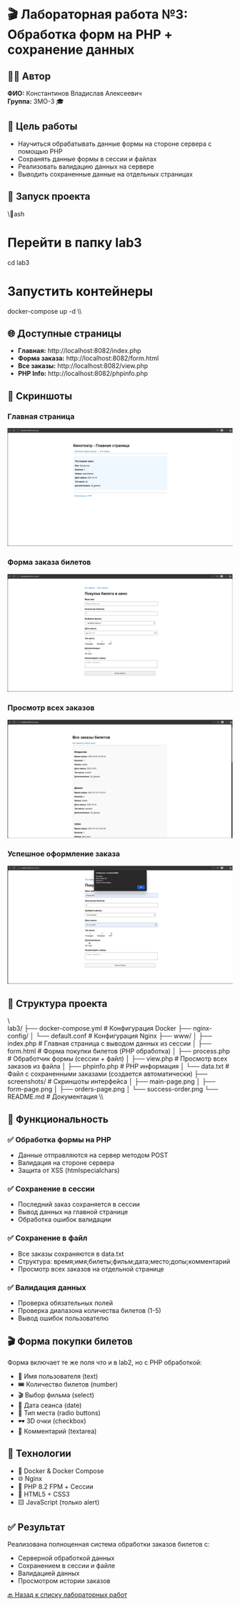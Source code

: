﻿# 🎬 Лабораторная работа №3: Обработка форм на PHP + сохранение данных

## 👨‍💻 Автор
**ФИО:** Константинов Владислав Алексеевич  
**Группа:** 3МО-3 🎓

## 🎯 Цель работы
- Научиться обрабатывать данные формы на стороне сервера с помощью PHP
- Сохранять данные формы в сессии и файлах
- Реализовать валидацию данных на сервере
- Выводить сохраненные данные на отдельных страницах

## 🚀 Запуск проекта

\\\ash
# Перейти в папку lab3
cd lab3

# Запустить контейнеры
docker-compose up -d
\\\

## 🌐 Доступные страницы

- **Главная:** http://localhost:8082/index.php
- **Форма заказа:** http://localhost:8082/form.html
- **Все заказы:** http://localhost:8082/view.php
- **PHP Info:** http://localhost:8082/phpinfo.php

## 📸 Скриншоты

### Главная страница
![Главная страница](screenshots/main-page.png)

### Форма заказа билетов
![Форма заказа](screenshots/form-page.png)

### Просмотр всех заказов
![Все заказы](screenshots/orders-page.png)

### Успешное оформление заказа
![Успешный заказ](screenshots/success-order.png)

## 📁 Структура проекта

\\\
lab3/
├── docker-compose.yml          # Конфигурация Docker
├── nginx-config/
│   └── default.conf           # Конфигурация Nginx
├── www/
│   ├── index.php              # Главная страница с выводом данных из сессии
│   ├── form.html              # Форма покупки билетов (PHP обработка)
│   ├── process.php            # Обработчик формы (сессии + файл)
│   ├── view.php               # Просмотр всех заказов из файла
│   ├── phpinfo.php            # PHP информация
│   └── data.txt               # Файл с сохраненными заказами (создается автоматически)
├── screenshots/               # Скриншоты интерфейса
│   ├── main-page.png
│   ├── form-page.png
│   ├── orders-page.png
│   └── success-order.png
└── README.md                  # Документация
\\\

## 🔧 Функциональность

### ✅ Обработка формы на PHP
- Данные отправляются на сервер методом POST
- Валидация на стороне сервера
- Защита от XSS (htmlspecialchars)

### ✅ Сохранение в сессии
- Последний заказ сохраняется в сессии
- Вывод данных на главной странице
- Обработка ошибок валидации

### ✅ Сохранение в файл
- Все заказы сохраняются в data.txt
- Структура: время;имя;билеты;фильм;дата;место;допы;комментарий
- Просмотр всех заказов на отдельной странице

### ✅ Валидация данных
- Проверка обязательных полей
- Проверка диапазона количества билетов (1-5)
- Вывод ошибок пользователю

## 🎬 Форма покупки билетов

Форма включает те же поля что и в lab2, но с PHP обработкой:
- 👤 Имя пользователя (text)
- 🎟️ Количество билетов (number) 
- 🎬 Выбор фильма (select)
- 📅 Дата сеанса (date)
- 💺 Тип места (radio buttons)
- 🕶️ 3D очки (checkbox)
- 📝 Комментарий (textarea)

## 🔧 Технологии

- 🐳 Docker & Docker Compose
- 🌐 Nginx
- 🐘 PHP 8.2 FPM + Сессии
- 📄 HTML5 + CSS3
- 🟨 JavaScript (только alert)

## ✅ Результат

Реализована полноценная система обработки заказов билетов с:
- Серверной обработкой данных
- Сохранением в сессии и файле
- Валидацией данных
- Просмотром истории заказов

[🔙 Назад к списку лабораторных работ](../)
